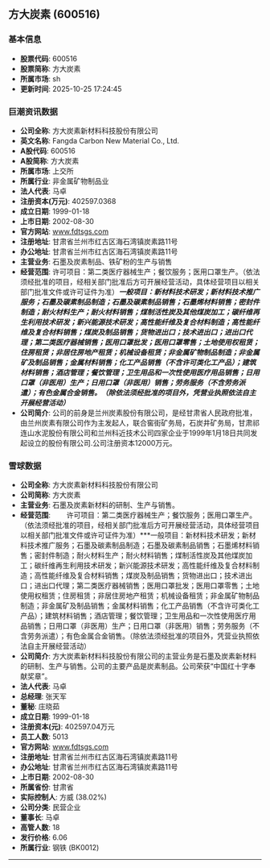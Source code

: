 ## 方大炭素 (600516)

### 基本信息

- **股票代码**: 600516
- **股票简称**: 方大炭素
- **所属市场**: sh
- **更新时间**: 2025-10-25 17:24:45

### 巨潮资讯数据

- **公司全称**: 方大炭素新材料科技股份有限公司
- **英文名称**: Fangda Carbon New Material Co., Ltd.
- **A股代码**: 600516
- **A股简称**: 方大炭素
- **所属市场**: 上交所
- **所属行业**: 非金属矿物制品业
- **法人代表**: 马卓
- **注册资本(万元)**: 402597.0368
- **成立日期**: 1999-01-18
- **上市日期**: 2002-08-30
- **官方网站**: www.fdtsgs.com
- **注册地址**: 甘肃省兰州市红古区海石湾镇炭素路11号
- **办公地址**: 甘肃省兰州市红古区海石湾镇炭素路11号
- **主营业务**: 石墨及炭素制品、铁矿粉的生产与销售
- **经营范围**: 许可项目：第二类医疗器械生产；餐饮服务；医用口罩生产。（依法须经批准的项目，经相关部门批准后方可开展经营活动，具体经营项目以相关部门批准文件或许可证件为准）***一般项目：新材料技术研发；新材料技术推广服务；石墨及碳素制品制造；石墨及碳素制品销售；石墨烯材料销售；密封件制造；耐火材料生产；耐火材料销售；煤制活性炭及其他煤炭加工；碳纤维再生利用技术研发；新兴能源技术研发；高性能纤维及复合材料制造；高性能纤维及复合材料销售；煤炭及制品销售；货物进出口；技术进出口；进出口代理；第二类医疗器械销售；医用口罩批发；医用口罩零售；土地使用权租赁；住房租赁；非居住房地产租赁；机械设备租赁；非金属矿物制品制造；非金属矿及制品销售；金属材料销售；化工产品销售（不含许可类化工产品）；建筑材料销售；酒店管理；餐饮管理；卫生用品和一次性使用医疗用品销售；日用口罩（非医用）生产；日用口罩（非医用）销售；劳务服务（不含劳务派遣）；有色金属合金销售。（除依法须经批准的项目外，凭营业执照依法自主开展经营活动）***
- **公司简介**: 公司的前身是兰州炭素股份有限公司，是经甘肃省人民政府批准，由兰州炭素有限公司作为主发起人，联合窖街矿务局，石炭井矿务局，甘肃祁连山水泥股份有限公司和兰州科近技术公司四家企业于1999年1月18日共同发起设立的股份有限公司.公司注册资本12000万元。

### 雪球数据

- **公司全称**: 方大炭素新材料科技股份有限公司
- **公司简称**: 方大炭素
- **主营业务**: 石墨及炭素新材料的研制、生产与销售。
- **经营范围**: 　　许可项目：第二类医疗器械生产；餐饮服务；医用口罩生产。（依法须经批准的项目，经相关部门批准后方可开展经营活动，具体经营项目以相关部门批准文件或许可证件为准）***一般项目：新材料技术研发；新材料技术推广服务；石墨及碳素制品制造；石墨及碳素制品销售；石墨烯材料销售；密封件制造；耐火材料生产；耐火材料销售；煤制活性炭及其他煤炭加工；碳纤维再生利用技术研发；新兴能源技术研发；高性能纤维及复合材料制造；高性能纤维及复合材料销售；煤炭及制品销售；货物进出口；技术进出口；进出口代理；第二类医疗器械销售；医用口罩批发；医用口罩零售；土地使用权租赁；住房租赁；非居住房地产租赁；机械设备租赁；非金属矿物制品制造；非金属矿及制品销售；金属材料销售；化工产品销售（不含许可类化工产品）；建筑材料销售；酒店管理；餐饮管理；卫生用品和一次性使用医疗用品销售；日用口罩（非医用）生产；日用口罩（非医用）销售；劳务服务（不含劳务派遣）；有色金属合金销售。（除依法须经批准的项目外，凭营业执照依法自主开展经营活动）
- **公司简介**: 方大炭素新材料科技股份有限公司的主营业务是石墨及炭素新材料的研制、生产与销售。公司的主要产品是炭素制品。公司荣获“中国红十字奉献奖章”。
- **法人代表**: 马卓
- **总经理**: 张天军
- **董秘**: 庄晓茹
- **成立日期**: 1999-01-18
- **注册资本(元)**: 402597.04万元
- **员工人数**: 5013
- **官方网站**: www.fdtsgs.com
- **注册地址**: 甘肃省兰州市红古区海石湾镇炭素路11号
- **办公地址**: 甘肃省兰州市红古区海石湾镇炭素路11号
- **上市日期**: 2002-08-30
- **所属省份**: 甘肃省
- **实际控制人**: 方威 (38.02%)
- **公司分类**: 民营企业
- **董事长**: 马卓
- **高管人数**: 18
- **发行价格**: 6.06
- **所属行业**: 钢铁 (BK0012)

---
